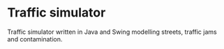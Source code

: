 # Traffic simulator

Traffic simulator written in Java and Swing modelling streets, traffic jams and contamination.
